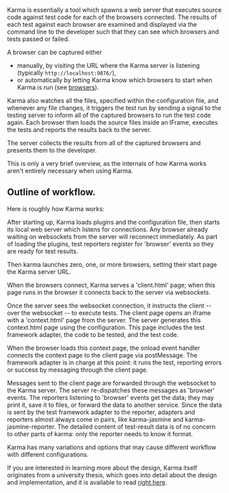 Karma is essentially a tool which spawns a web server that executes source code against test code for each of the browsers connected.
The results of each test against each browser are examined and displayed via the command line to the developer
such that they can see which browsers and tests passed or failed.

A browser can be captured either
- manually, by visiting the URL where the Karma server is listening (typically `http://localhost:9876/`),
- or automatically by letting Karma know which browsers to start when Karma is run (see [browsers]).

Karma also watches all the files, specified within the configuration file, and whenever any file changes, it triggers the test run by
sending a signal to the testing server to inform all of the captured browsers to run the test code again.
Each browser then loads the source files inside an IFrame, executes the tests and reports the results back to the server.

The server collects the results from all of the captured browsers and presents them to the developer.

This is only a very brief overview, as the internals of how Karma works aren't entirely necessary when using Karma.

## Outline of workflow.

Here is roughly how Karma works:

After starting up, Karma loads plugins and the configuration file, then starts its local web server which listens for connections.
Any browser already waiting on websockets from the server will reconnect immediately. As part of loading the plugins, test reporters
register for 'browser' events so they are ready for test results.

Then karma launches zero, one, or more browsers, setting their start page the Karma server URL.

When the browsers connect, Karma serves a 'client.html' page; when this page runs in the browser it connects back to the server via websockets.

Once the server sees the websocket connection, it instructs the client -- over the websocket -- to execute tests.  The client page opens an iframe with a 'context.html' page from the server. The server generates this context.html page using the configuration. This page includes the test framework adapter, the code to be tested, and the test code.

When the browser loads this context page, the onload event handler connects the context page to the client page via postMessage. The framework adapter is in charge at this point: it runs the test, reporting errors or success by messaging through the client page.

Messages sent to the client page are forwarded through the websocket to the Karma server. The server re-dispatches these messages as 'browser' events.  The reporters listening to 'browser' events get the data; they may print it, save it to files, or forward the data to another service.
Since the data is sent by the test framework adapter to the reporter, adapters and reporters almost always come in pairs, like karma-jasmine and karma-jasmine-reporter.  The detailed content of test-result data is of no concern to other parts of karma: only the reporter needs to know it format.

Karma has many variations and options that may cause different workflow with different configurations.

If you are interested in learning more about the design, Karma itself originates from a university thesis, which goes into detail about the design
and implementation, and it is available to read [right here].

[right here]: https://github.com/karma-runner/karma/raw/master/thesis.pdf
[browsers]: ../config/browsers.html
